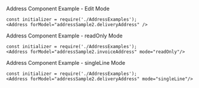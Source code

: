 Address Component Example - Edit Mode
```example 
const initializer = require('./AddressExamples');
<Address forModel="addressSample2.deliveryAddress" />
```
Address Component Example - readOnly Mode
```example 
const initializer = require('./AddressExamples');
<Address forModel="addressSample2.invoiceAddress" mode="readOnly"/>
```
Address Component Example - singleLine Mode
```example 
const initializer = require('./AddressExamples');
<Address forModel="addressSample2.deliveryAddress" mode="singleLine"/>
```
